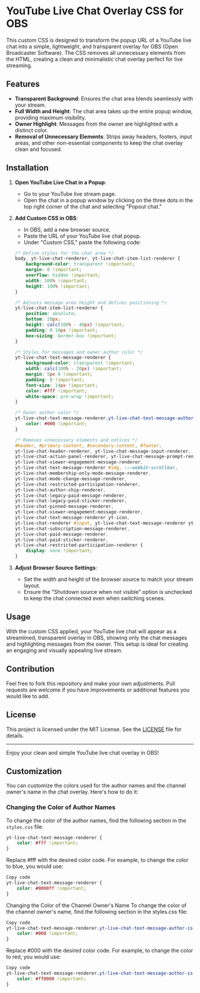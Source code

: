 # YouTube Live Chat Overlay CSS for OBS

This custom CSS is designed to transform the popup URL of a YouTube live chat into a simple, lightweight, and transparent overlay for OBS (Open Broadcaster Software). The CSS removes all unnecessary elements from the HTML, creating a clean and minimalistic chat overlay perfect for live streaming.

## Features

- **Transparent Background**: Ensures the chat area blends seamlessly with your stream.
- **Full Width and Height**: The chat area takes up the entire popup window, providing maximum visibility.
- **Owner Highlight**: Messages from the owner are highlighted with a distinct color.
- **Removal of Unnecessary Elements**: Strips away headers, footers, input areas, and other non-essential components to keep the chat overlay clean and focused.

## Installation

1. **Open YouTube Live Chat in a Popup**:
    - Go to your YouTube live stream page.
    - Open the chat in a popup window by clicking on the three dots in the top right corner of the chat and selecting "Popout chat."

2. **Add Custom CSS in OBS**:
    - In OBS, add a new browser source.
    - Paste the URL of your YouTube live chat popup.
    - Under "Custom CSS," paste the following code:

    ```css
    /* Define styles for the chat area */
    body, yt-live-chat-renderer, yt-live-chat-item-list-renderer {
        background-color: transparent !important;
        margin: 0 !important;
        overflow: hidden !important;
        width: 100% !important;
        height: 100% !important;
    }

    /* Adjusts message area height and defines positioning */
    yt-live-chat-item-list-renderer {
        position: absolute;
        bottom: 20px;
        height: calc(100% - 40px) !important;
        padding: 0 10px !important;
        box-sizing: border-box !important;
    }

    /* Styles for messages and owner author color */
    yt-live-chat-text-message-renderer {
        background-color: transparent !important;
        width: calc(100% - 20px) !important;
        margin: 5px 0 !important;
        padding: 0 !important;
        font-size: 14px !important;
        color: #fff !important;
        white-space: pre-wrap !important;
    }

    /* Owner author color */
    yt-live-chat-text-message-renderer.yt-live-chat-text-message-author-is-owner #author-name {
        color: #000 !important;
    }

    /* Removes unnecessary elements and notices */
    #header, #primary-content, #secondary-content, #footer,
    yt-live-chat-header-renderer, yt-live-chat-message-input-renderer,
    yt-live-chat-action-panel-renderer, yt-live-chat-message-prompt-renderer,
    yt-live-chat-viewer-engagement-message-renderer,
    yt-live-chat-text-message-renderer #img, ::-webkit-scrollbar,
    yt-live-chat-membership-only-mode-message-renderer,
    yt-live-chat-mode-change-message-renderer,
    yt-live-chat-restricted-participation-renderer,
    yt-live-chat-author-chip-renderer,
    yt-live-chat-legacy-paid-message-renderer,
    yt-live-chat-legacy-paid-sticker-renderer,
    yt-live-chat-pinned-message-renderer,
    yt-live-chat-viewer-engagement-message-renderer,
    yt-live-chat-text-message-renderer yt-icon,
    yt-live-chat-renderer #input, yt-live-chat-text-message-renderer yt-live-chat-author-chip-renderer,
    yt-live-chat-subscription-message-renderer,
    yt-live-chat-paid-message-renderer,
    yt-live-chat-paid-sticker-renderer,
    yt-live-chat-restricted-participation-renderer {
        display: none !important;
    }
    ```

3. **Adjust Browser Source Settings**:
    - Set the width and height of the browser source to match your stream layout.
    - Ensure the "Shutdown source when not visible" option is unchecked to keep the chat connected even when switching scenes.

## Usage

With the custom CSS applied, your YouTube live chat will appear as a streamlined, transparent overlay in OBS, showing only the chat messages and highlighting messages from the owner. This setup is ideal for creating an engaging and visually appealing live stream.

## Contribution

Feel free to fork this repository and make your own adjustments. Pull requests are welcome if you have improvements or additional features you would like to add.

## License

This project is licensed under the MIT License. See the [LICENSE](LICENSE) file for details.

---

Enjoy your clean and simple YouTube live chat overlay in OBS!

## Customization

You can customize the colors used for the author names and the channel owner's name in the chat overlay. Here's how to do it:

### Changing the Color of Author Names

To change the color of the author names, find the following section in the `styles.css` file:

```css
yt-live-chat-text-message-renderer {
    color: #fff !important;
}
```

Replace #fff with the desired color code. For example, to change the color to blue, you would use:

```css
Copy code
yt-live-chat-text-message-renderer {
    color: #0000ff !important;
}
```

Changing the Color of the Channel Owner's Name
To change the color of the channel owner's name, find the following section in the styles.css file:

```css
Copy code
yt-live-chat-text-message-renderer.yt-live-chat-text-message-author-is-owner #author-name {
    color: #000 !important;
}

```
Replace #000 with the desired color code. For example, to change the color to red, you would use:

```css
Copy code
yt-live-chat-text-message-renderer.yt-live-chat-text-message-author-is-owner #author-name {
    color: #ff0000 !important;
}
```
